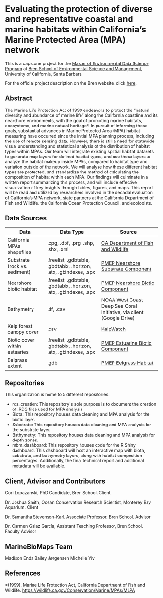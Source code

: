 # Evaluating the protection of diverse and representative coastal and marine habitats within California’s Marine Protected Area (MPA) network

This is a capstone project for the [Master of Environmental Data Science Program](https://bren.ucsb.edu/masters-programs/master-environmental-data-science) at [Bren School of Environmental Science and Management](https://bren.ucsb.edu), University of California, Santa Barbara

For the official project description on the Bren website, click [here](https://bren.ucsb.edu/projects/evaluating-protection-diverse-and-representative-coastal-and-marine-habitats-within).

## Abstract 
The Marine Life Protection Act of 1999 endeavors to protect the “natural diversity and abundance of marine life” along the California coastline and its nearshore environments, with the goal of promoting marine habitats, ecosystems, and marine natural heritage*. In pursuit of informing these goals, substantial advances in Marine Protected Area (MPA) habitat measuring have occurred since the initial MPA planning process, including the use of remote sensing data. However, there is still a need for statewide visual understanding and statistical analysis of the distribution of habitat types within MPAs. 
Our team will integrate existing spatial habitat datasets to generate map layers for defined habitat types, and use those layers to analyze the habitat makeup inside MPAs, compared to habitat type and variation outside of the network. We will analyse how these different habitat types are protected, and standardize the method of calculating the composition of habitat within each MPA. Our findings will culminate in a written report summarizing this process, and will include effective visualization of key insights through tables, figures, and maps. This report will be read and utilized by researchers involved in the decadal evaluation of California’s MPA network, state partners at the California Department of Fish and Wildlife, the California Ocean Protection Council, and ecologists. 

## Data Sources
| **Data**                                | **Data Type**                                                                 | **Source**                                                               |
|-----------------------------------------|------------------------------------------------------------------------------|--------------------------------------------------------------------------|
| California MPAs shapefiles              | .cpg, .dbf, .prg, .shp, .shx, .xml                                           | [CA Department of Fish and Wildlife](https://data.ca.gov/dataset/california-marine-protected-areas-ds582)                                       |
| Substrate (rock vs. sediment)           | .freelist, .gdbtable, .gbdtablx, .horizon, .atx, .gbindexes, .spx          | [PMEP Nearshore Substrate Component](https://www.pacificfishhabitat.org/data/nearshore-cmecs-substrate-habitat/)                                       |
| Nearshore biotic habitat                | .freelist, .gdbtable, .gbdtablx, .horizon, .atx, .gbindexes, .spx          | [PMEP Nearshore Biotic Component](https://www.pacificfishhabitat.org/data/nearshore-cmecs-biotic-habitat/)                                          |
| Bathymetry                              | .tif, .csv                                                                  | NOAA West Coast Deep Sea Coral Initiative, via client (Google Drive)     |
| Kelp forest canopy cover                | .csv                                                                        | [KelpWatch](https://kelpwatch.org/map?zoom=4.19667&center=-125.13024%2C32.82854)                                                                 |
| Biotic cover within estuaries           | .freelist, .gdbtable, .gbdtablx, .horizon, .atx, .gbindexes, .spx          | [PMEP Estuarine Biotic Component](https://www.pacificfishhabitat.org/data/estuarine-biotic-habitat)                                          |
| Eelgrass extent                         | .gdb                                                                        | [PMEP Eelgrass Habitat](https://www.pacificfishhabitat.org/data/west-coast-usa-eelgrass-habitat/)                                                    |

## Repositories
This organization is home to 5 different repositories.
- rds_creation: This repository's sole purpose is to document the creation of .RDS files used for MPA analysis
- Biota: This repository houses data cleaning and MPA analysis for the biotic layer.
- Substrate: This repository houses data cleaning and MPA analysis for the substrate layer.
- Bathymetry: This repository houses data cleaning and MPA analysis for depth zones.
- mbm_dashboard: This repository houses code for the R Shiny dashboard. This dashboard will host an interactive map with biota, substrate, and bathymetry layers, along with habitat composition percentages. Additionally, the final technical report and additional metadata will be available.

## Client, Advisor and Contributors
Cori Lopazanski, PhD Candidate, Bren School. Client

Dr. Joshua Smith, Ocean Conservation Research Scientist, Monterey Bay Aquarium. Client

Dr. Samantha Stevenson-Karl, Associate Professor, Bren School. Advisor

Dr. Carmen Galaz García, Assistant Teaching Professor, Bren School. Faculty Advisor


## MarineBioMaps Team
Madison Enda
Bailey Jørgensen
Michelle Yiv

## References 
*(1999). Marine Life Protection Act, California Department of Fish and Wildlife. https://wildlife.ca.gov/Conservation/Marine/MPAs/MLPA 




